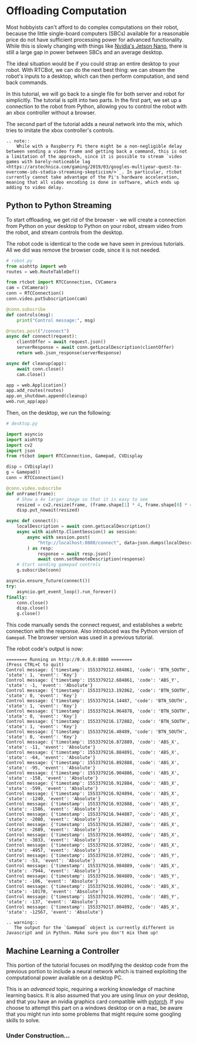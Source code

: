 # Offloading Computation

Most hobbyists can't afford to do complex computations on their robot, because the little single-board computers (SBCs) available for a reasonable price do not have sufficient processing power for advanced functionality. While this is slowly changing with things like [Nvidia's Jetson Nano](https://www.nvidia.com/en-us/autonomous-machines/embedded-systems/jetson-nano/), there is still a large gap in power between SBCs
and an average desktop.

The ideal situation would be if you could strap an entire desktop to your robot. With RTCBot, we can do the next best thing: we can stream the robot's inputs to a desktop, which can then perform computation, and send back commands.

In this tutorial, we will go back to a single file for both server and robot for simplicitly. The tutorial is split into two parts. In the first part, we set up a connection to the robot from Python, allowing you to control the robot with an xbox controller without a browser.

The second part of the tutorial adds a neural network into the mix, which tries to imitate the xbox controller's controls.

```eval_rst
.. note::
    While with a Raspberry Pi there might be a non-negligible delay between sending a video frame and getting back a command, this is not a limitation of the approach, since it is possible to stream `video games with barely-noticeable lag <https://arstechnica.com/gaming/2019/03/googles-multiyear-quest-to-overcome-ids-stadia-streaming-skepticism/>`_. In particular, rtcbot currently cannot take advantage of the Pi's hardware acceleration, meaning that all video encoding is done in software, which ends up adding to video delay.
```

## Python to Python Streaming

To start offloading, we get rid of the browser - we will create a connection from Python on your desktop
to Python on your robot, stream video from the robot, and stream controls from the desktop.

The robot code is identical to the code we have seen in previous tutorials. All we did was remove the browser code, since it is not needed.

```python
# robot.py
from aiohttp import web
routes = web.RouteTableDef()

from rtcbot import RTCConnection, CVCamera
cam = CVCamera()
conn = RTCConnection()
conn.video.putSubscription(cam)

@conn.subscribe
def controls(msg):
    print("Control message:", msg)

@routes.post("/connect")
async def connect(request):
    clientOffer = await request.json()
    serverResponse = await conn.getLocalDescription(clientOffer)
    return web.json_response(serverResponse)

async def cleanup(app):
    await conn.close()
    cam.close()

app = web.Application()
app.add_routes(routes)
app.on_shutdown.append(cleanup)
web.run_app(app)
```

Then, on the desktop, we run the following:

```python
# desktop.py

import asyncio
import aiohttp
import cv2
import json
from rtcbot import RTCConnection, Gamepad, CVDisplay

disp = CVDisplay()
g = Gamepad()
conn = RTCConnection()

@conn.video.subscribe
def onFrame(frame):
    # Show a 4x larger image so that it is easy to see
    resized = cv2.resize(frame, (frame.shape[1] * 4, frame.shape[0] * 4))
    disp.put_nowait(resized)

async def connect():
    localDescription = await conn.getLocalDescription()
    async with aiohttp.ClientSession() as session:
        async with session.post(
            "http://localhost:8080/connect", data=json.dumps(localDescription)
        ) as resp:
            response = await resp.json()
            await conn.setRemoteDescription(response)
    # Start sending gamepad controls
    g.subscribe(conn)

asyncio.ensure_future(connect())
try:
    asyncio.get_event_loop().run_forever()
finally:
    conn.close()
    disp.close()
    g.close()
```

This code manually sends the connect request, and establishes a webrtc connection with the response.
Also introduced was the Python version of `Gamepad`. The browser version was used in a previous tutorial.

The robot code's output is now:

```
======== Running on http://0.0.0.0:8080 ========
(Press CTRL+C to quit)
Control message: {'timestamp': 1553379212.684861, 'code': 'BTN_SOUTH', 'state': 1, 'event': 'Key'}
Control message: {'timestamp': 1553379212.684861, 'code': 'ABS_Y', 'state': -1, 'event': 'Absolute'}
Control message: {'timestamp': 1553379213.192862, 'code': 'BTN_SOUTH', 'state': 0, 'event': 'Key'}
Control message: {'timestamp': 1553379214.14487, 'code': 'BTN_SOUTH', 'state': 1, 'event': 'Key'}
Control message: {'timestamp': 1553379214.964878, 'code': 'BTN_SOUTH', 'state': 0, 'event': 'Key'}
Control message: {'timestamp': 1553379216.172882, 'code': 'BTN_SOUTH', 'state': 1, 'event': 'Key'}
Control message: {'timestamp': 1553379216.48489, 'code': 'BTN_SOUTH', 'state': 0, 'event': 'Key'}
Control message: {'timestamp': 1553379216.872889, 'code': 'ABS_X', 'state': -11, 'event': 'Absolute'}
Control message: {'timestamp': 1553379216.884891, 'code': 'ABS_X', 'state': -64, 'event': 'Absolute'}
Control message: {'timestamp': 1553379216.892888, 'code': 'ABS_X', 'state': -95, 'event': 'Absolute'}
Control message: {'timestamp': 1553379216.904886, 'code': 'ABS_X', 'state': -158, 'event': 'Absolute'}
Control message: {'timestamp': 1553379216.912884, 'code': 'ABS_X', 'state': -599, 'event': 'Absolute'}
Control message: {'timestamp': 1553379216.924894, 'code': 'ABS_X', 'state': -1240, 'event': 'Absolute'}
Control message: {'timestamp': 1553379216.932888, 'code': 'ABS_X', 'state': -1586, 'event': 'Absolute'}
Control message: {'timestamp': 1553379216.944887, 'code': 'ABS_X', 'state': -2080, 'event': 'Absolute'}
Control message: {'timestamp': 1553379216.952887, 'code': 'ABS_X', 'state': -2689, 'event': 'Absolute'}
Control message: {'timestamp': 1553379216.964892, 'code': 'ABS_X', 'state': -3833, 'event': 'Absolute'}
Control message: {'timestamp': 1553379216.972892, 'code': 'ABS_X', 'state': -4957, 'event': 'Absolute'}
Control message: {'timestamp': 1553379216.972892, 'code': 'ABS_Y', 'state': -53, 'event': 'Absolute'}
Control message: {'timestamp': 1553379216.984889, 'code': 'ABS_X', 'state': -7944, 'event': 'Absolute'}
Control message: {'timestamp': 1553379216.984889, 'code': 'ABS_Y', 'state': -106, 'event': 'Absolute'}
Control message: {'timestamp': 1553379216.992891, 'code': 'ABS_X', 'state': -10170, 'event': 'Absolute'}
Control message: {'timestamp': 1553379216.992891, 'code': 'ABS_Y', 'state': -137, 'event': 'Absolute'}
Control message: {'timestamp': 1553379217.004892, 'code': 'ABS_X', 'state': -12567, 'event': 'Absolute'}
```

```eval_rst
.. warning::
   The output for the `Gamepad` object is currently different in Javascript and in Python. Make sure you don't mix them up!
```

## Machine Learning a Controller

This portion of the tutorial focuses on modifying the desktop code from the previous portion to include
a neural network which is trained exploiting the computational power available on a desktop PC.

This is an _advanced_ topic, requiring a working knowledge of machine learning basics. It is also assumed
that you are using linux on your desktop, and that you have an nvidia graphics card compatible with [pytorch](https://pytorch.org). If you choose to attempt this part on a windows desktop or on a mac, be aware that you might run into some problems that might require some googling skills to solve.

### Under Construction...
